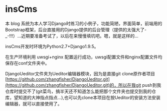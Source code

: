 # insCms

本 blog 系统为本人学习Django时练习的小例子，功能简陋，界面简单，前端用的Bootstrap框架，后台直接用的Django提供的后台管理（提供的太强大了-_-!!!）...近期要准备考试了，以后在来慢慢填坑吧。嗯，就是这样的...

insCms开发时环境为Python2.7+Django1.9.5。
  
在生产环境利用 uwsgi+nginx 配置运行成功，uwsgi配置文件和nginx配置文件均保存在conf文件夹中。

DjangoUeditor文件夹为Ueditor编辑器模块，因为是直接git clone原作者项目[https://github.com/zhangfisher/DjangoUeditor.git](https://github.com/zhangfisher/DjangoUeditor.git)的，所以在我git push到我仓库时提交不了(git菜鸟，搞半天还不知道怎么能把那个文件夹也提交到我的仓库，望知道的大神指点指点...),也可以先clone本项目在按Ueditor的安装方法安装编辑器，就可以直接使用了。

